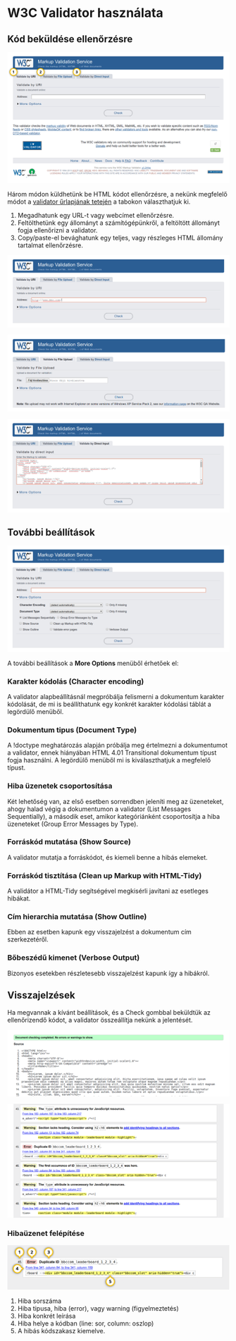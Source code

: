 # W3C Validator használata

## Kód beküldése ellenőrzésre

![](../.gitbook/assets/validator01.png)

Három módon küldhetünk be HTML kódot ellenőrzésre, a nekünk megfelelő módot a [validator űrlapjának tetején](https://validator.w3.org/) a tabokon választhatjuk ki.

1. Megadhatunk egy URL-t vagy webcímet ellenőrzésre.
2. Feltölthetünk egy állományt a számítógépünkről, a feltöltött állományt fogja ellenőrizni a validator.
3. Copy/paste-el bevághatunk egy teljes, vagy részleges HTML állomány tartalmat ellenőrzésre.

![Webc&#xED;m ellen&#x151;rz&#xE9;s&#xE9;hez haszn&#xE1;ljuk az Address mez&#x151;t.](../.gitbook/assets/w3cvalidator04.png)

![&#xC1;llom&#xE1;ny felt&#xF6;lt&#xE9;shez v&#xE1;lasszunk ki egy HTML &#xE1;llom&#xE1;nyt a sz&#xE1;m&#xED;t&#xF3;g&#xE9;p&#xFC;nkr&#x151;l.](../.gitbook/assets/w3cvalidator02.png)

![K&#xF3;dr&#xE9;szlet ellen&#x151;rz&#xE9;shez Ctrl + C, Ctrl + V seg&#xED;ts&#xE9;g&#xE9;vel illeszthet&#x151; be a W3C Validatorba.](../.gitbook/assets/w3cvalidator03.png)

## További beállítások

![](../.gitbook/assets/w3cvalidator05.png)

A további beállítások a **More Options** menüből érhetőek el:

### Karakter kódolás \(Character encoding\)

A validator alapbeállításnál megpróbálja felismerni a dokumentum karakter kódolását, de mi is beállíthatunk egy konkrét karakter kódolási táblát a legördülő menüből.

### Dokumentum tipus \(Document Type\)

A !doctype meghatározás alapján próbálja meg értelmezni a dokumentumot a validator, ennek hiányában HTML 4.01 Transitional dokumentum típust fogja használni. A legördülő menüből mi is kiválaszthatjuk a megfelelő típust.

### Hiba üzenetek csoportosítása

Két lehetőség van, az első esetben sorrendben jeleníti meg az üzeneteket, ahogy halad végig a dokumentumon a validator \(List Messages Sequentially\), a második eset, amikor kategóriánként csoportosítja a hiba üzeneteket \(Group Error Messages by Type\).

### Forráskód mutatása \(Show Source\)

A validator mutatja a forráskódot, és kiemeli benne a hibás elemeket.

### Forráskód tisztítása \(Clean up Markup with HTML-Tidy\)

A validátor a HTML-Tidy segítségével megkisérli javítani az esetleges hibákat.

### Cím hierarchia mutatása \(Show Outline\)

Ebben az esetben kapunk egy visszajelzést a dokumentum cím szerkezetéről.

### Bőbeszédű kimenet \(Verbose Output\)

Bizonyos esetekben részletesebb visszajelzést kapunk így a hibákról.

## Visszajelzések

Ha megvannak a kívánt beállítások, és a Check gombbal beküldtük az ellenőrizendő kódot, a validator összeállítja nekünk a jelentését.

![Szerencs&#xE9;s eset, nincs hiba.](../.gitbook/assets/w3cvalidator06.png)

![Szerencs&#xE9;tlen eset, a forr&#xE1;sk&#xF3;d tele van hib&#xE1;val.](../.gitbook/assets/w3cvalidator07.png)

### Hibaüzenet felépítése

![](../.gitbook/assets/w3cvalidator08.png)

1. Hiba sorszáma
2. Hiba tipusa, hiba \(error\), vagy warning \(figyelmeztetés\)
3. Hiba konkrét leírása
4. Hiba helye a kódban \(line: sor, column: oszlop\)
5. A hibás kódszakasz kiemelve.



